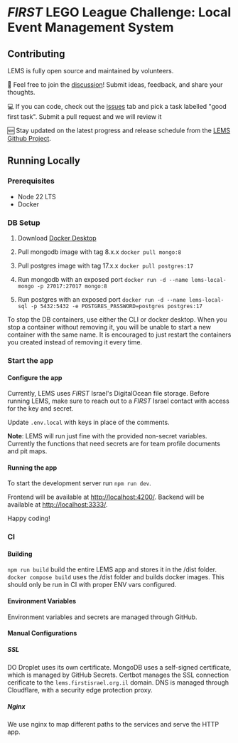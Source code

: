 # _FIRST_ LEGO League Challenge: Local Event Management System

## Contributing

LEMS is fully open source and maintained by volunteers.

💬 Feel free to join the [discussion](https://github.com/FIRSTIsrael/lems/discussions)! Submit ideas, feedback, and share your thoughts.

💻 If you can code, check out the [issues](https://github.com/FIRSTIsrael/lems/issues) tab and pick a task labelled "good first task". Submit a pull request and we will review it

🆕 Stay updated on the latest progress and release schedule from the [LEMS Github Project](https://github.com/orgs/FIRSTIsrael/projects/3).

## Running Locally

### Prerequisites

- Node 22 LTS
- Docker

### DB Setup

1. Download [Docker Desktop](https://www.docker.com/products/docker-desktop/)

2. Pull mongodb image with tag 8.x.x
   `docker pull mongo:8`

3. Pull postgres image with tag 17.x.x
   `docker pull postgres:17`

4. Run mongodb with an exposed port
   `docker run -d --name lems-local-mongo -p 27017:27017 mongo:8`

5. Run postgres with an exposed port
   `docker run -d --name lems-local-sql -p 5432:5432 -e POSTGRES_PASSWORD=postgres postgres:17`

To stop the DB containers, use either the CLI or docker desktop.
When you stop a container without removing it, you will be unable to start a new container with the same name.
It is encouraged to just restart the containers you created instead of removing it every time.

### Start the app

#### Configure the app

Currently, LEMS uses _FIRST_ Israel's DigitalOcean file storage. Before running LEMS,
make sure to reach out to a _FIRST_ Israel contact with access for the key and secret.

Update `.env.local` with keys in place of the comments.

**Note**: LEMS will run just fine with the provided non-secret variables. Currently the functions that need secrets are for team profile documents and pit maps.

#### Running the app

To start the development server run `npm run dev`.

Frontend will be available at <http://localhost:4200/>.
Backend will be available at <http://localhost:3333/>.

Happy coding!

### CI

#### Building

`npm run build` build the entire LEMS app and stores it in the /dist folder.
`docker compose build` uses the /dist folder and builds docker images. This should only be run in CI with proper ENV vars configured.

#### Environment Variables

Environment variables and secrets are managed through GitHub.

#### Manual Configurations

##### SSL

DO Droplet uses its own certificate.
MongoDB uses a self-signed certificate, which is managed by GitHub Secrets.
Certbot manages the SSL connection cerificate to the `lems.firstisrael.org.il` domain. DNS is managed through Cloudflare, with a security edge protection proxy.

##### Nginx

We use nginx to map different paths to the services and serve the HTTP app.
